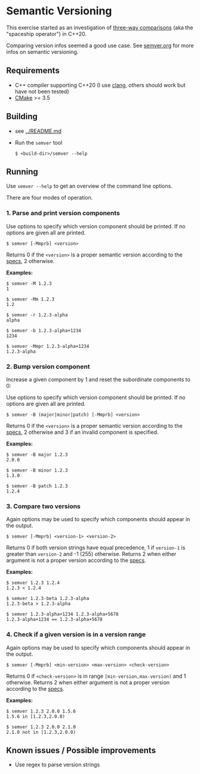 # Semantic Versioning

This exercise started as an investigation of [three-way comparisons](https://en.cppreference.com/w/cpp/language/operator_comparison#Three-way_comparison) (aka the "spaceship operator") in C++20.

Comparing version infos seemed a good use case. See [semver.org](https://semver.org) for more infos on semantic versioning.

## Requirements

- C++ compiler supporting C++20 (I use [clang](https://clang.llvm.org), others should work but have not been tested)
- [CMake](https://cmake.org) >= 3.5

## Building

- see [../README.md](../README.md)

- Run the `semver` tool
  ```console
  $ <build-dir>/semver --help
  ```

## Running

Use `semver --help` to get an overview of the command line options.

There are four modes of operation.

### 1. Parse and print version components

Use options to specify which version component should be printed. If no options are given all are printed.
```console
$ semver [-Mmprb] <version>
```
Returns 0 if the `<version>` is a proper semantic version according to the [specs](https://semver.org/#semantic-versioning-specification-semver), 2 otherwise.

**Examples:**
```console
$ semver -M 1.2.3
1

$ semver -Mm 1.2.3
1.2

$ semver -r 1.2.3-alpha
alpha

$ semver -b 1.2.3-alpha+1234
1234

$ semver -Mmpr 1.2.3-alpha+1234
1.2.3-alpha
```

### 2. Bump version component

Increase a given component by 1 and reset the subordinate components to 0:

Use options to specify which version component should be printed. If no options are given all are printed.
```console
$ semver -B (major|minor|patch) [-Mmprb] <version>
```
Returns 0 if the `<version>` is a proper semantic version according to the [specs](https://semver.org/#semantic-versioning-specification-semver), 2 otherwise and 3 if an invalid component is specified.

**Examples:**
```console
$ semver -B major 1.2.3
2.0.0

$ semver -B minor 1.2.3
1.3.0

$ semver -B patch 1.2.3
1.2.4
```

### 3. Compare two versions

Again options may be used to specify which components should appear in the output.
```console
$ semver [-Mmprb] <version-1> <version-2>
```
Returns 0 if both version strings have equal precedence, 1 if `version-1` is greater than `version-2` and -1 (255) otherwise. Returns 2 when either argument is not a proper version according to the [specs](https://semver.org/#semantic-versioning-specification-semver).

**Examples:**
```console
$ semver 1.2.3 1.2.4
1.2.3 < 1.2.4

$ semver 1.2.3-beta 1.2.3-alpha
1.2.3-beta > 1.2.3-alpha

$ semver 1.2.3-alpha+1234 1.2.3-alpha+5678
1.2.3-alpha+1234 == 1.2.3-alpha+5678
```

### 4. Check if a given version is in a version range

Again options may be used to specify which components should appear in the output.
```console
$ semver [-Mmprb] <min-version> <max-version> <check-version>
```
Returns 0 if `<check-version>` is in range `[min-version,max-version)` and 1 otherwise. Returns 2 when either argument is not a proper version according to the [specs](https://semver.org/#semantic-versioning-specification-semver).

**Examples:**
```console
$ semver 1.2.3 2.0.0 1.5.6
1.5.6 in [1.2.3,2.0.0)

$ semver 1.2.3 2.0.0 2.1.0
2.1.0 not in [1.2.3,2.0.0)
```

## Known issues / Possible improvements

- Use regex to parse version strings
